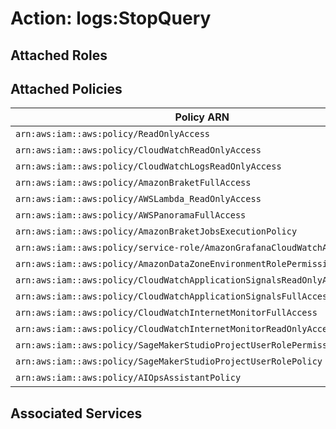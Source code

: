 # Action: logs:StopQuery

## Attached Roles

## Attached Policies

| Policy ARN | Policy Name |
|------------|-------------|
| `arn:aws:iam::aws:policy/ReadOnlyAccess` | [ReadOnlyAccess](../policies.md#readonlyaccess) |
| `arn:aws:iam::aws:policy/CloudWatchReadOnlyAccess` | [CloudWatchReadOnlyAccess](../policies.md#cloudwatchreadonlyaccess) |
| `arn:aws:iam::aws:policy/CloudWatchLogsReadOnlyAccess` | [CloudWatchLogsReadOnlyAccess](../policies.md#cloudwatchlogsreadonlyaccess) |
| `arn:aws:iam::aws:policy/AmazonBraketFullAccess` | [AmazonBraketFullAccess](../policies.md#amazonbraketfullaccess) |
| `arn:aws:iam::aws:policy/AWSLambda_ReadOnlyAccess` | [AWSLambda_ReadOnlyAccess](../policies.md#awslambda_readonlyaccess) |
| `arn:aws:iam::aws:policy/AWSPanoramaFullAccess` | [AWSPanoramaFullAccess](../policies.md#awspanoramafullaccess) |
| `arn:aws:iam::aws:policy/AmazonBraketJobsExecutionPolicy` | [AmazonBraketJobsExecutionPolicy](../policies.md#amazonbraketjobsexecutionpolicy) |
| `arn:aws:iam::aws:policy/service-role/AmazonGrafanaCloudWatchAccess` | [AmazonGrafanaCloudWatchAccess](../policies.md#amazongrafanacloudwatchaccess) |
| `arn:aws:iam::aws:policy/AmazonDataZoneEnvironmentRolePermissionsBoundary` | [AmazonDataZoneEnvironmentRolePermissionsBoundary](../policies.md#amazondatazoneenvironmentrolepermissionsboundary) |
| `arn:aws:iam::aws:policy/CloudWatchApplicationSignalsReadOnlyAccess` | [CloudWatchApplicationSignalsReadOnlyAccess](../policies.md#cloudwatchapplicationsignalsreadonlyaccess) |
| `arn:aws:iam::aws:policy/CloudWatchApplicationSignalsFullAccess` | [CloudWatchApplicationSignalsFullAccess](../policies.md#cloudwatchapplicationsignalsfullaccess) |
| `arn:aws:iam::aws:policy/CloudWatchInternetMonitorFullAccess` | [CloudWatchInternetMonitorFullAccess](../policies.md#cloudwatchinternetmonitorfullaccess) |
| `arn:aws:iam::aws:policy/CloudWatchInternetMonitorReadOnlyAccess` | [CloudWatchInternetMonitorReadOnlyAccess](../policies.md#cloudwatchinternetmonitorreadonlyaccess) |
| `arn:aws:iam::aws:policy/SageMakerStudioProjectUserRolePermissionsBoundary` | [SageMakerStudioProjectUserRolePermissionsBoundary](../policies.md#sagemakerstudioprojectuserrolepermissionsboundary) |
| `arn:aws:iam::aws:policy/SageMakerStudioProjectUserRolePolicy` | [SageMakerStudioProjectUserRolePolicy](../policies.md#sagemakerstudioprojectuserrolepolicy) |
| `arn:aws:iam::aws:policy/AIOpsAssistantPolicy` | [AIOpsAssistantPolicy](../policies.md#aiopsassistantpolicy) |

## Associated Services


